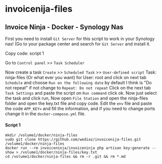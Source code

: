 # invoicenija-files
## Invoice Ninja - Docker - Synology Nas

First you need to install `Git Server` for this script to work in your Synology nas! (Go to your package center and search for `Git Server` and install it.

Copy code: script 1

Go to `Control panel` >> `Task Scheduler`

Now create a task `Create` >> `Scheduled Task` >> `User-defined script` Task: ninja-files (Or what ever you want) for User: root and click on next tab `Schedule` and choose `Run on the following date` by default I think is "Do not repeat" if not change to `Repeat: Do not repeat` Click on the next tab `Task Settings` and paste the script on `Run command` click ok. Now just select the task and click run, Now open `File Station` and open the ninja-files folder and open the key.txt file and copy code. Edit the `env` file and paste the code `APP_KEY=` and fill the information, and if you need to change ports change it in the `docker-compose.yml` file.


 
#### Script 1
```
mkdir /volume1/docker/ninja-files
sudo git clone https://github.com/wediaz/invoicenija-files.git /volume1/docker/ninja-files
docker run --rm invoiceninja/invoiceninja php artisan key:generate --show > /volume1/docker/ninja-files/key.txt
cd /volume1/docker/ninja-files && rm -r .git && rm *.md
```
